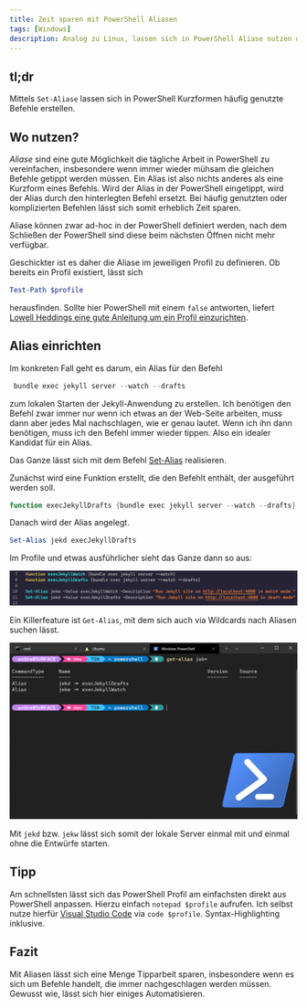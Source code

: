 ```yaml
---
title: Zeit sparen mit PowerShell Aliasen
tags: [Windows]
description: Analog zu Linux, lassen sich in PowerShell Aliase nutzen um Tipparbeit zu sparen.
---
```


## tl;dr 

Mittels `Set-Aliase` lassen sich in PowerShell Kurzformen häufig genutzte Befehle erstellen. 

## Wo nutzen? 

*Aliase* sind eine gute Möglichkeit die tägliche Arbeit in PowerShell zu vereinfachen, insbesondere wenn immer wieder mühsam die gleichen Befehle getippt werden müssen. Ein Alias ist also nichts anderes als eine Kurzform eines Befehls. Wird der Alias in der PowerShell eingetippt, wird der Alias durch den hinterlegten Befehl ersetzt. Bei häufig genutzten oder komplizierten Befehlen lässt sich somit erheblich Zeit sparen. 

Aliase können zwar ad-hoc in der PowerShell definiert werden, nach dem Schließen der PowerShell sind diese beim nächsten Öffnen nicht mehr verfügbar.  

Geschickter ist es daher die Aliase im jeweiligen Profil zu definieren. Ob bereits ein Profil existiert, lässt sich 

```powershell
Test-Path $profile
```

herausfinden. Sollte hier PowerShell mit einem `false` antworten, liefert [Lowell Heddings eine gute Anleitung um ein Profil einzurichten](https://www.howtogeek.com/50236/customizing-your-powershell-profile/).

## Alias einrichten

Im konkreten Fall geht es darum, ein Alias für den Befehl 

```powershell
 bundle exec jekyll server --watch --drafts
```

zum lokalen Starten der Jekyll-Anwendung zu erstellen. Ich benötigen den Befehl zwar immer nur wenn ich etwas an der Web-Seite arbeiten, muss dann aber jedes Mal nachschlagen, wie er genau lautet. Wenn ich ihn dann benötigen, muss ich den Befehl immer wieder tippen. Also ein idealer Kandidat für ein Alias.

Das Ganze lässt sich mit dem Befehl [Set-Alias](https://docs.microsoft.com/en-us/powershell/module/microsoft.powershell.utility/set-alias?view=powershell-7.1) realisieren. 

Zunächst wird eine Funktion erstellt, die den Befehlt enthält, der ausgeführt werden soll.

```powershell 
function execJekyllDrafts {bundle exec jekyll server --watch --drafts}
```

Danach wird der Alias angelegt. 


```powershell
Set-Alias jekd execJekyllDrafts
```

Im Profile und etwas ausführlicher sieht das Ganze dann so aus: 

![](../assets/img/posts/2021-05-11-profile.png)

Ein Killerfeature ist `Get-Alias`, mit dem sich auch via Wildcards nach Aliasen suchen lässt.

![](../assets/img/posts/2021-05-11-ps.png)

Mit `jekd` bzw. `jekw` lässt sich somit der lokale Server einmal mit und einmal ohne die Entwürfe starten. 

## Tipp 

Am schnellsten lässt sich das PowerShell Profil am einfachsten direkt aus PowerShell anpassen. Hierzu einfach `notepad $profile` aufrufen. Ich selbst nutze hierfür [Visual Studio Code](https://code.visualstudio.com/) via `code $profile`. Syntax-Highlighting inklusive. 

## Fazit 

Mit Aliasen lässt sich eine Menge Tipparbeit sparen, insbesondere wenn es sich um Befehle handelt, die immer nachgeschlagen werden müssen. Gewusst wie, lässt sich hier einiges Automatisieren.  